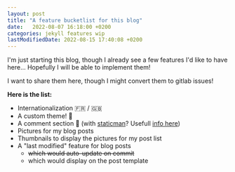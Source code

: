 ```yaml
---
layout: post
title: "A feature bucketlist for this blog"
date:   2022-08-07 16:18:00 +0200
categories: jekyll features wip
lastModifiedDate: 2022-08-15 17:40:08 +0200
---
```


I'm just starting this blog, though I already see a few features I'd like to have here... Hopefully I will be able to implement them!

I want to share them here, though I might convert them to gitlab issues!

__Here is the list:__
* Internationalization 🇫🇷 / 🇬🇧
* A custom theme! 🎨
* A comment section 💬 (with [staticman](https://staticman.net/)? Usefull [info here](https://mademistakes.com/mastering-jekyll/static-comments-improved/))
* Pictures for my blog posts
* Thumbnails to display the pictures for my post list
* A "last modified" feature for blog posts
    * ~~which would auto-update on commit~~
    * which would display on the post template